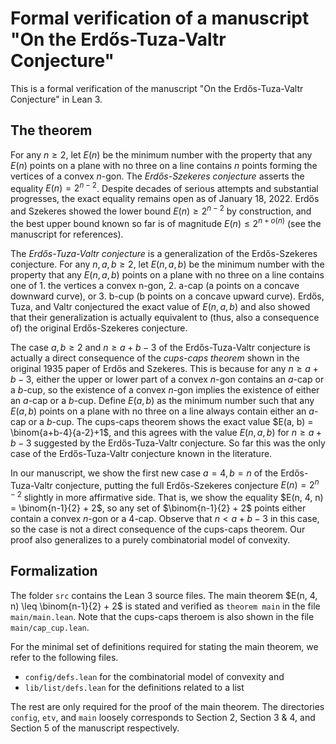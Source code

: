 # Formal verification of a manuscript "On the Erdős-Tuza-Valtr Conjecture" 
This is a formal verification of the manuscript "On the Erdős-Tuza-Valtr Conjecture" in Lean 3.

## The theorem
For any $n \geq 2$, let $E(n)$ be the minimum number with the property that any $E(n)$ points on a plane with no three on a line contains $n$ points 
forming the vertices of a convex $n$-gon.
The _Erdős-Szekeres conjecture_ asserts the equality $E(n) = 2^{n−2}$. 
Despite decades of serious attempts and substantial progresses, the exact equality remains open as of January 18, 2022.
Erdős and Szekeres showed the lower bound $E(n) \geq 2^{n−2}$ by construction, and 
the best upper bound known so far is of magnitude $E(n) \leq 2^{n + o(n)}$ (see the manuscript for references).

The _Erdős-Tuza-Valtr conjecture_ is a generalization of the Erdős-Szekeres conjecture.
For any $n, a, b \geq 2$, let $E(n, a, b)$ be the minimum number with the property that any $E(n, a, b)$ points on a plane with no three on a line
contains one of 1. the vertices a convex n-gon, 2. a-cap (a points on a concave downward curve), or 3. b-cup (b points on a concave upward curve).
Erdős, Tuza, and Valtr conjectured the exact value of $E(n, a, b)$ and
also showed that their generalization is actually equivalent to (thus, also a consequence of) the original Erdős-Szekeres conjecture.

The case $a, b \geq 2$ and $n \geq a + b - 3$ of the Erdős-Tuza-Valtr conjecture is actually a direct consequence of the _cups-caps theorem_ 
shown in the original 1935 paper of Erdős and Szekeres.
This is because for any $n \geq a + b - 3$, either the upper or lower part of a convex $n$-gon contains an $a$-cap or a $b$-cup, 
so the existence of a convex $n$-gon implies the existence of either an $a$-cap or a $b$-cup.
Define $E(a, b)$ as the minimum number such that any $E(a, b)$ points on a plane with no three on a line
always contain either an $a$-cap or a $b$-cup.
The cups-caps theorem shows the exact value $E(a, b) = \binom{a+b-4}{a-2}+1$,
and this agrees with the value $E(n, a, b)$ for $n \geq a + b - 3$ suggested by the Erdős-Tuza-Valtr conjecture.
So far this was the only case of the Erdős-Tuza-Valtr conjecture known in the literature.

In our manuscript, we show the first new case $a = 4, b = n$ of the Erdős-Tuza-Valtr conjecture,
putting the full Erdős-Szekeres conjecture $E(n) = 2^{n-2}$ slightly in more affirmative side.
That is, we show the equality $E(n, 4, n) = \binom{n-1}{2} + 2$, so any set of $\binom{n-1}{2} + 2$ points either contain a convex $n$-gon or a 4-cap.
Observe that $n < a + b - 3$ in this case, so the case is not a direct consequence of the cups-caps theorem.
Our proof also generalizes to a purely combinatorial model of convexity.

## Formalization
The folder `src` contains the Lean 3 source files.
The main theorem $E(n, 4, n) \leq \binom{n-1}{2} + 2$ is stated and verified as `theorem main` in the file `main/main.lean`.
Note that the cups-caps theroem is also shown in the file `main/cap_cup.lean`.

For the minimal set of definitions required for stating the main theorem, we refer to the following files. 
- `config/defs.lean` for the combinatorial model of convexity and 
- `lib/list/defs.lean` for the definitions related to a list

The rest are only required for the proof of the main theorem. 
The directories `config`, `etv`, and `main` loosely corresponds to Section 2, Section 3 & 4, and Section 5 of the manuscript respectively.
